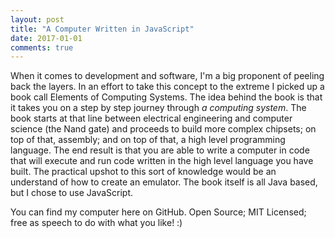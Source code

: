 ```yaml
---
layout: post
title: "A Computer Written in JavaScript"
date: 2017-01-01
comments: true
---
```


When it comes to development and software, I'm a big proponent of peeling back the layers. In an effort to take this concept to the extreme I picked up a book call Elements of Computing Systems. The idea behind the book is that it takes you on a step by step journey through *a computing system*. The book starts at that line between electrical engineering and computer science (the Nand gate) and proceeds to build more complex chipsets; on top of that, assembly; and on top of that, a high level programming language. The end result is that you are able to write a computer in code that will execute and run code written in the high level language you have built. The practical upshot to this sort of knowledge would be an understand of how to create an emulator. The book itself is all Java based, but I chose to use JavaScript.

You can find my computer here on GitHub. Open Source; MIT Licensed; free as speech to do with what you like! :) 

